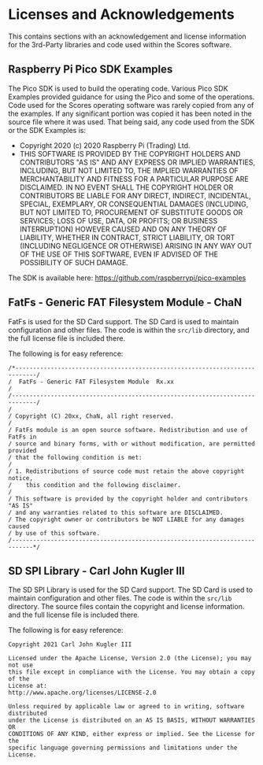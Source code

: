 # Licenses and Acknowledgements

This contains sections with an acknowledgement and license information for
the 3rd-Party libraries and code used within the Scores software.

## Raspberry Pi Pico SDK Examples

The Pico SDK is used to build the operating code. Various Pico SDK Examples
provided guidance for using the Pico and some of the operations. Code used for
the Scores operating software was rarely copied from any of the examples. If
any significant portion was copied it has been noted in the source file where
it was used. That being said, any code used from the SDK or the SDK Examples is:

* Copyright 2020 (c) 2020 Raspberry Pi (Trading) Ltd.
* THIS SOFTWARE IS PROVIDED BY THE COPYRIGHT HOLDERS AND CONTRIBUTORS "AS IS" AND ANY EXPRESS OR IMPLIED WARRANTIES,
INCLUDING, BUT NOT LIMITED TO, THE IMPLIED WARRANTIES OF MERCHANTABILITY AND FITNESS FOR A PARTICULAR PURPOSE ARE
DISCLAIMED. IN NO EVENT SHALL THE COPYRIGHT HOLDER OR CONTRIBUTORS BE LIABLE FOR ANY DIRECT, INDIRECT, INCIDENTAL,
SPECIAL, EXEMPLARY, OR CONSEQUENTIAL DAMAGES (INCLUDING, BUT NOT LIMITED TO, PROCUREMENT OF SUBSTITUTE GOODS OR
SERVICES; LOSS OF USE, DATA, OR PROFITS; OR BUSINESS INTERRUPTION) HOWEVER CAUSED AND ON ANY THEORY OF LIABILITY,
WHETHER IN CONTRACT, STRICT LIABILITY, OR TORT (INCLUDING NEGLIGENCE OR OTHERWISE) ARISING IN ANY WAY OUT OF THE USE OF
THIS SOFTWARE, EVEN IF ADVISED OF THE POSSIBILITY OF SUCH DAMAGE.

The SDK is available here: https://github.com/raspberrypi/pico-examples

## FatFs - Generic FAT Filesystem Module - ChaN

FatFs is used for the SD Card support. The SD Card is used to maintain
configuration and other files. The code is within the `src/lib` directory,
and the full license file is included there.

The following is for easy reference:

```
/*----------------------------------------------------------------------------/
/  FatFs - Generic FAT Filesystem Module  Rx.xx                               /
/-----------------------------------------------------------------------------/
/
/ Copyright (C) 20xx, ChaN, all right reserved.
/
/ FatFs module is an open source software. Redistribution and use of FatFs in
/ source and binary forms, with or without modification, are permitted provided
/ that the following condition is met:
/
/ 1. Redistributions of source code must retain the above copyright notice,
/    this condition and the following disclaimer.
/
/ This software is provided by the copyright holder and contributors "AS IS"
/ and any warranties related to this software are DISCLAIMED.
/ The copyright owner or contributors be NOT LIABLE for any damages caused
/ by use of this software.
/----------------------------------------------------------------------------*/
```

## SD SPI Library - Carl John Kugler III

The SD SPI Library is used for the SD Card support. The SD Card is used to
maintain configuration and other files. The code is within the `src/lib`
directory. The source files contain the copyright and license information.
and the full license file is included there.

The following is for easy reference:

```
Copyright 2021 Carl John Kugler III

Licensed under the Apache License, Version 2.0 (the License); you may not use
this file except in compliance with the License. You may obtain a copy of the
License at:
http://www.apache.org/licenses/LICENSE-2.0

Unless required by applicable law or agreed to in writing, software distributed
under the License is distributed on an AS IS BASIS, WITHOUT WARRANTIES OR
CONDITIONS OF ANY KIND, either express or implied. See the License for the
specific language governing permissions and limitations under the License.
```
